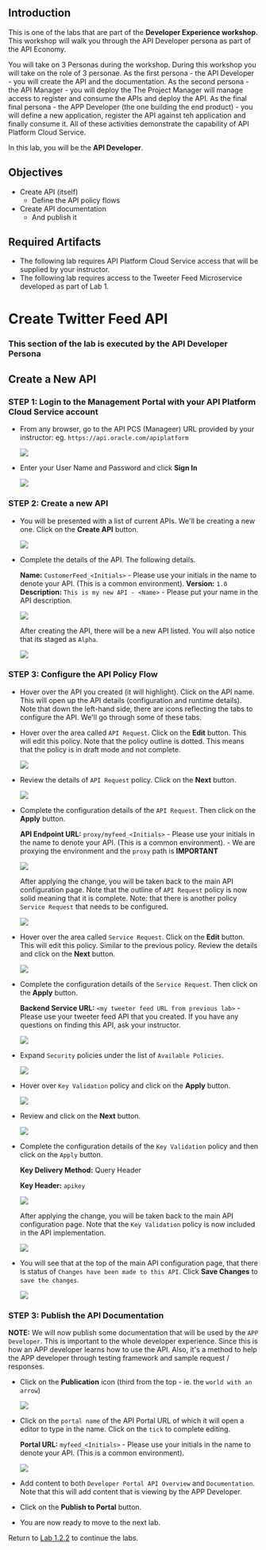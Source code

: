 ## Introduction

This is one of the labs that are part of the **Developer Experience workshop.** This workshop will walk you through the API Developer persona as part of the API Economy.

You will take on 3 Personas during the workshop. During this workshop you will take on the role of 3 personae. As the first persona - the API Developer - you will create the API and the documentation.  As the second persona - the API Manager - you will deploy the The Project Manager will manage access to register and consume the APIs and deploy the API. As the final final persona - the APP Developer (the one building the end product) - you will define a new application, register the API against teh application and finally consume it. All of these activities demonstrate the capability of API Platform Cloud Service.

In this lab, you will be the **API Developer**.

## Objectives

- Create API (itself)
    - Define the API policy flows
- Create API documentation
    - And publish it

## Required Artifacts
- The following lab requires API Platform Cloud Service access that will be supplied by your instructor.
- The following lab requires access to the Tweeter Feed Microservice developed as part of Lab 1.

# Create Twitter Feed API

### **This section of the lab is executed by the API Developer Persona**

## Create a New API

### **STEP 1**: Login to the Management Portal with your API Platform Cloud Service account

- From any browser, go to the API PCS (Manageer) URL provided by your instructor:
    eg. `https://api.oracle.com/apiplatform`

    ![](images/api-login-001.png)

- Enter your User Name and Password and click **Sign In**

    ![](images/api-login-002.png)
	
### **STEP 2**: Create a new API

- You will be presented with a list of current APIs. We'll be creating a new one. Click on the **Create API** button.

    ![](images/api-create_api-001.png)

- Complete the details of the API. The following details.

	**Name:** `CustomerFeed_<Initials>`
		- Please use your initials in the name to denote your API. (This is a common environment).
	**Version:** `1.0`
	**Description:** `This is my new API - <Name>`
		- Please put your name in the API description.

    ![](images/api-create_api-002.png)
	
	After creating the API, there will be a new API listed. You will also notice that its staged as `Alpha`.

    ![](images/api-create_api-003.png)
	
### **STEP 3**: Configure the API Policy Flow

- Hover over the API you created (it will highlight). Click on the API name. This will open up the API details (configuration and runtime details). Note that down the left-hand side, there are icons reflecting the tabs to configure the API. We'll go through some of these tabs.

- Hover over the area called `API Request`. Click on the **Edit** button. This will edit this policy. Note that the policy outline is dotted. This means that the policy is in draft mode and not complete.

    ![](images/api-create_api-004.png)

- Review the details of `API Request` policy. Click on the **Next** button.

    ![](images/api-create_api-005.png)

- Complete the configuration details of the `API Request`. Then click on the **Apply** button.

	**API Endpoint URL:** `proxy/myfeed_<Initials>`
		- Please use your initials in the name to denote your API. (This is a common environment).
		- We are proxying the environment and the `proxy` path is **IMPORTANT**

	![](images/api-create_api-006.png)

	After applying the change, you will be taken back to the main API configuration page. Note that the outline of `API Request` policy is now solid meaning that it is complete. Note: that there is another policy `Service Request` that needs to be configured.

	![](images/api-create_api-007.png)

- Hover over the area called `Service Request`. Click on the **Edit** button. This will edit this policy. Similar to the previous policy. Review the details and click on the **Next** button.

	![](images/api-create_api-008.png)

- Complete the configuration details of the `Service Request`. Then click on the **Apply** button.

	**Backend Service URL:** `<my tweeter feed URL from previous lab>`
		- Please use your tweeter feed API that you created. If you have any questions on finding this API, ask your instructor.

	![](images/api-create_api-009.png)

- Expand `Security` policies under the list of `Available Policies`.

	![](images/api-create_api-020.png)

- Hover over `Key Validation` policy and click on the **Apply** button.

	![](images/api-create_api-021.png)

- Review and click on the **Next** button.

	![](images/api-create_api-022.png)

- Complete the configuration details of the `Key Validation` policy and then click on the `Apply` button.

	**Key Delivery Method:** Query Header

	**Key Header:** `apikey`

	![](images/api-create_api-023.png)
	
	After applying the change, you will be taken back to the main API configuration page. Note that the `Key Validation` policy is now included in the API implementation.
	
	![](images/api-create_api-024.png)	
	
- You will see that at the top of the main API configuration page, that there is status of `Changes have been made to this API`. Click **Save Changes** to `save the changes`.

	![](images/api-create_api-010.png)

### **STEP 3**: Publish the API Documentation

  **NOTE:** We will now publish some documentation that will be used by the `APP Developer`. This is important to the whole developer experience. Since this is how an APP developer learns how to use the API. Also, it's a method to help the APP developer through testing framework and sample request / responses.

- Click on the **Publication** icon (third from the top - ie. the `world with an arrow`)

	![](images/api-create_api-011.png)

- Click on the `portal name` of the API Portal URL of which it will open a editor to type in the name. Click on the `tick` to complete editing.

	**Portal URL:** `myfeed_<Initials>`
		- Please use your initials in the name to denote your API. (This is a common environment).

	![](images/api-create_api-012.png)

- Add content to both `Developer Portal API Overview` and `Documentation`. Note that this will add content that is viewing by the APP Developer.

- Click on the **Publish to Portal** button.

- You are now ready to move to the next lab.

Return to [Lab 1.2.2](APIManage.md) to continue the labs.